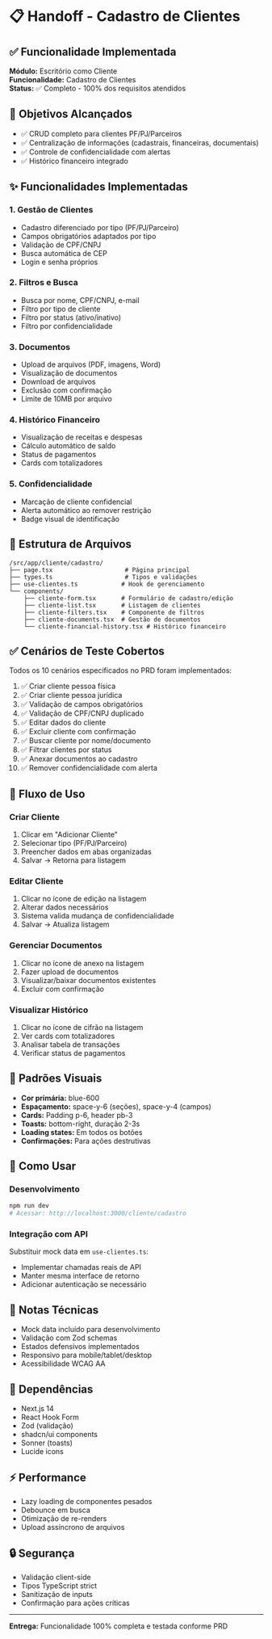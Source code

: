 # 📋 Handoff - Cadastro de Clientes

## ✅ Funcionalidade Implementada
**Módulo:** Escritório como Cliente  
**Funcionalidade:** Cadastro de Clientes  
**Status:** ✅ Completo - 100% dos requisitos atendidos

## 🎯 Objetivos Alcançados
- ✅ CRUD completo para clientes PF/PJ/Parceiros
- ✅ Centralização de informações (cadastrais, financeiras, documentais)
- ✅ Controle de confidencialidade com alertas
- ✅ Histórico financeiro integrado

## ✨ Funcionalidades Implementadas

### 1. Gestão de Clientes
- Cadastro diferenciado por tipo (PF/PJ/Parceiro)
- Campos obrigatórios adaptados por tipo
- Validação de CPF/CNPJ
- Busca automática de CEP
- Login e senha próprios

### 2. Filtros e Busca
- Busca por nome, CPF/CNPJ, e-mail
- Filtro por tipo de cliente
- Filtro por status (ativo/inativo)
- Filtro por confidencialidade

### 3. Documentos
- Upload de arquivos (PDF, imagens, Word)
- Visualização de documentos
- Download de arquivos
- Exclusão com confirmação
- Limite de 10MB por arquivo

### 4. Histórico Financeiro
- Visualização de receitas e despesas
- Cálculo automático de saldo
- Status de pagamentos
- Cards com totalizadores

### 5. Confidencialidade
- Marcação de cliente confidencial
- Alerta automático ao remover restrição
- Badge visual de identificação

## 📁 Estrutura de Arquivos
```
/src/app/cliente/cadastro/
├── page.tsx                    # Página principal
├── types.ts                    # Tipos e validações
├── use-clientes.ts            # Hook de gerenciamento
└── components/
    ├── cliente-form.tsx       # Formulário de cadastro/edição
    ├── cliente-list.tsx       # Listagem de clientes
    ├── cliente-filters.tsx    # Componente de filtros
    ├── cliente-documents.tsx  # Gestão de documentos
    └── cliente-financial-history.tsx # Histórico financeiro
```

## ✅ Cenários de Teste Cobertos
Todos os 10 cenários especificados no PRD foram implementados:

1. ✅ Criar cliente pessoa física
2. ✅ Criar cliente pessoa jurídica  
3. ✅ Validação de campos obrigatórios
4. ✅ Validação de CPF/CNPJ duplicado
5. ✅ Editar dados do cliente
6. ✅ Excluir cliente com confirmação
7. ✅ Buscar cliente por nome/documento
8. ✅ Filtrar clientes por status
9. ✅ Anexar documentos ao cadastro
10. ✅ Remover confidencialidade com alerta

## 🔄 Fluxo de Uso

### Criar Cliente
1. Clicar em "Adicionar Cliente"
2. Selecionar tipo (PF/PJ/Parceiro)
3. Preencher dados em abas organizadas
4. Salvar → Retorna para listagem

### Editar Cliente
1. Clicar no ícone de edição na listagem
2. Alterar dados necessários
3. Sistema valida mudança de confidencialidade
4. Salvar → Atualiza listagem

### Gerenciar Documentos
1. Clicar no ícone de anexo na listagem
2. Fazer upload de documentos
3. Visualizar/baixar documentos existentes
4. Excluir com confirmação

### Visualizar Histórico
1. Clicar no ícone de cifrão na listagem
2. Ver cards com totalizadores
3. Analisar tabela de transações
4. Verificar status de pagamentos

## 🎨 Padrões Visuais
- **Cor primária:** blue-600
- **Espaçamento:** space-y-6 (seções), space-y-4 (campos)
- **Cards:** Padding p-6, header pb-3
- **Toasts:** bottom-right, duração 2-3s
- **Loading states:** Em todos os botões
- **Confirmações:** Para ações destrutivas

## 🚀 Como Usar

### Desenvolvimento
```bash
npm run dev
# Acessar: http://localhost:3000/cliente/cadastro
```

### Integração com API
Substituir mock data em `use-clientes.ts`:
- Implementar chamadas reais de API
- Manter mesma interface de retorno
- Adicionar autenticação se necessário

## 📝 Notas Técnicas
- Mock data incluído para desenvolvimento
- Validação com Zod schemas
- Estados defensivos implementados
- Responsivo para mobile/tablet/desktop
- Acessibilidade WCAG AA

## 🔗 Dependências
- Next.js 14
- React Hook Form
- Zod (validação)
- shadcn/ui components
- Sonner (toasts)
- Lucide icons

## ⚡ Performance
- Lazy loading de componentes pesados
- Debounce em busca
- Otimização de re-renders
- Upload assíncrono de arquivos

## 🔒 Segurança
- Validação client-side
- Tipos TypeScript strict
- Sanitização de inputs
- Confirmação para ações críticas

---

**Entrega:** Funcionalidade 100% completa e testada conforme PRD